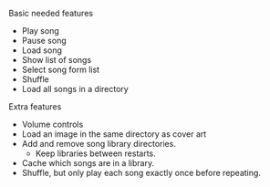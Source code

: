 Basic needed features
- Play song
- Pause song
- Load song
- Show list of songs
- Select song form list
- Shuffle
- Load all songs in a directory

Extra features
- Volume controls
- Load an image in the same directory as cover art
- Add and remove song library directories.
	- Keep libraries between restarts.
- Cache which songs are in a library.
- Shuffle, but only play each song exactly once before repeating.